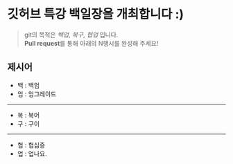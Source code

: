 # 깃허브 특강 백일장을 개최합니다 :)
> git의 목적은 *백업*, *복구*, *협업* 입니다.  
> **Pull request**를 통해 아래의 N행시를 완성해 주세요!
## 제시어
- 백 : 백업
- 업 : 업그레이드
---
- 복 : 복어
- 구 : 구이
---
- 협 : 협심증
- 업 : 업나요.
